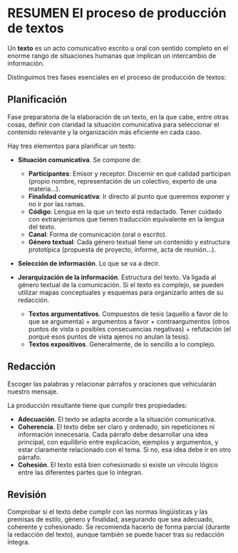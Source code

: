 # RESUMEN El proceso de producción de textos 

Un **texto** es un acto comunicativo escrito u oral con sentido completo en el enorme rango de situaciones humanas que implican un intercambio de información.

Distinguimos tres fases esenciales en el proceso de producción de textos:

## Planificación

Fase preparatoria de la elaboración de un texto, en la que cabe, entre otras cosas, definir con claridad la situación comunicativa para seleccionar el contenido relevante y la organización más eficiente en cada caso.

Hay tres elementos para planificar un texto:

- **Situación comunicativa**. Se compone de:
	- **Participantes**: Emisor y receptor. Discernir en qué calidad participan (propio nombre, representación de un colectivo, experto de una materia...).
	- **Finalidad comunicativa**: Ir directo al punto que queremos exponer y no ir por las ramas.
	- **Código**: Lengua en la que un texto está redactado. Tener cuidado con extranjerismos que tienen traducción equivalente en la lengua del texto.
	- **Canal**: Forma de comunicación (oral  o escrito).
	- **Género textual**: Cada género textual tiene un contenido y estructura prototípica (propuesta de proyecto, informe, acta de reunión...).

- **Selección de información**. Lo que se va a decir.

- **Jerarquización de la información**. Estructura del texto. Va ligada al género textual de la comunicación. Si el texto es complejo, se pueden utilizar mapas conceptuales y esquemas para organizarlo antes de su redacción. 
	- **Textos argumentativos**. Compuestos de tesis (aquello a favor de lo que se argumenta) + argumentos a favor + contraargumentos (otros puntos de vista o posibles consecuencias negativas) + refutación (el porqué esos puntos de vista ajenos no anulan la tesis).
	- **Textos expositivos**. Generalmente, de lo sencillo a lo complejo.
	
## Redacción 		

Escoger las palabras y relacionar párrafos y oraciones que vehicularán nuestro mensaje. 

La producción resultante tiene que cumplir tres propiedades:

- **Adecuación**. El texto se adapta acorde a la situación comunicativa.
- **Coherencia**. El texto debe ser claro y ordenado, sin repeticiones ni información innecesaria. Cada párrafo debe desarrollar una idea principal, con equilibrio entre explicación, ejemplos y argumentos, y estar claramente relacionado con el tema. Si no, esa idea debe ir en otro párrafo.
- **Cohesión**. El texto está bien cohesionado si existe un vínculo lógico entre las diferentes partes que lo integran.

## Revisión

Comprobar si el texto debe cumplir con las normas lingüísticas y las premisas de estilo, género y finalidad, asegurando que sea adecuado, coherente y cohesionado. Se recomienda hacerlo de forma parcial (durante la redacción del texto), aunque también se puede hacer tras su redacción íntegra.
